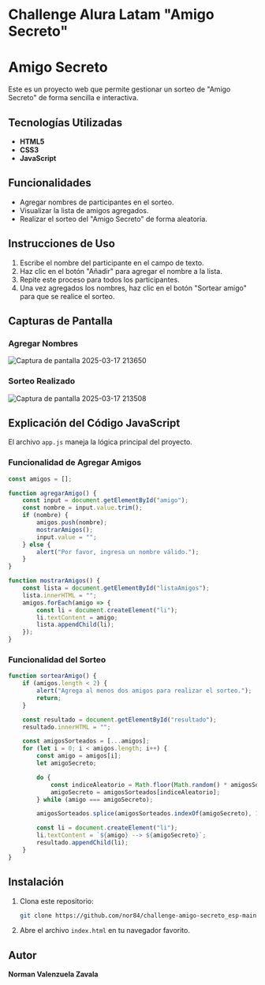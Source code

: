 # Challenge Alura Latam "Amigo Secreto"
# Amigo Secreto

Este es un proyecto web que permite gestionar un sorteo de "Amigo Secreto" de forma sencilla e interactiva.

## Tecnologías Utilizadas
- **HTML5**
- **CSS3**
- **JavaScript**

## Funcionalidades
- Agregar nombres de participantes en el sorteo.
- Visualizar la lista de amigos agregados.
- Realizar el sorteo del "Amigo Secreto" de forma aleatoria.

## Instrucciones de Uso
1. Escribe el nombre del participante en el campo de texto.
2. Haz clic en el botón "Añadir" para agregar el nombre a la lista.
3. Repite este proceso para todos los participantes.
4. Una vez agregados los nombres, haz clic en el botón "Sortear amigo" para que se realice el sorteo.

## Capturas de Pantalla
### Agregar Nombres
![Captura de pantalla 2025-03-17 213650](https://github.com/user-attachments/assets/42bd1f0a-9967-4e2c-a429-fa932ac2f96d)


### Sorteo Realizado
![Captura de pantalla 2025-03-17 213508](https://github.com/user-attachments/assets/6c892209-a1bf-40e0-b70f-c660486985d9)


## Explicación del Código JavaScript
El archivo `app.js` maneja la lógica principal del proyecto.

### Funcionalidad de Agregar Amigos
```javascript
const amigos = [];

function agregarAmigo() {
    const input = document.getElementById("amigo");
    const nombre = input.value.trim();
    if (nombre) {
        amigos.push(nombre);
        mostrarAmigos();
        input.value = "";
    } else {
        alert("Por favor, ingresa un nombre válido.");
    }
}

function mostrarAmigos() {
    const lista = document.getElementById("listaAmigos");
    lista.innerHTML = "";
    amigos.forEach(amigo => {
        const li = document.createElement("li");
        li.textContent = amigo;
        lista.appendChild(li);
    });
}
```

### Funcionalidad del Sorteo
```javascript
function sortearAmigo() {
    if (amigos.length < 2) {
        alert("Agrega al menos dos amigos para realizar el sorteo.");
        return;
    }

    const resultado = document.getElementById("resultado");
    resultado.innerHTML = "";

    const amigosSorteados = [...amigos];
    for (let i = 0; i < amigos.length; i++) {
        const amigo = amigos[i];
        let amigoSecreto;

        do {
            const indiceAleatorio = Math.floor(Math.random() * amigosSorteados.length);
            amigoSecreto = amigosSorteados[indiceAleatorio];
        } while (amigo === amigoSecreto);

        amigosSorteados.splice(amigosSorteados.indexOf(amigoSecreto), 1);

        const li = document.createElement("li");
        li.textContent = `${amigo} --> ${amigoSecreto}`;
        resultado.appendChild(li);
    }
}
```

## Instalación
1. Clona este repositorio:
   ```bash
   git clone https://github.com/nor84/challenge-amigo-secreto_esp-main.git
   ```
2. Abre el archivo `index.html` en tu navegador favorito.

## Autor
**Norman Valenzuela Zavala**


